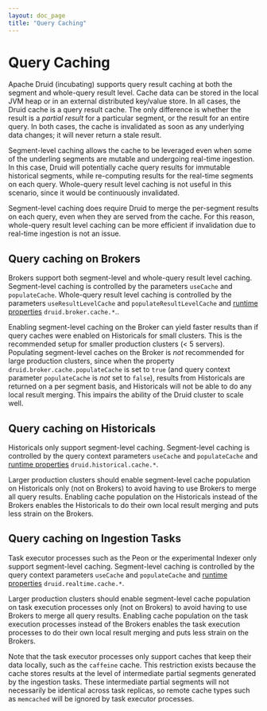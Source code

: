 ```yaml
---
layout: doc_page
title: "Query Caching"
---
```


<!--
  ~ Licensed to the Apache Software Foundation (ASF) under one
  ~ or more contributor license agreements.  See the NOTICE file
  ~ distributed with this work for additional information
  ~ regarding copyright ownership.  The ASF licenses this file
  ~ to you under the Apache License, Version 2.0 (the
  ~ "License"); you may not use this file except in compliance
  ~ with the License.  You may obtain a copy of the License at
  ~
  ~   http://www.apache.org/licenses/LICENSE-2.0
  ~
  ~ Unless required by applicable law or agreed to in writing,
  ~ software distributed under the License is distributed on an
  ~ "AS IS" BASIS, WITHOUT WARRANTIES OR CONDITIONS OF ANY
  ~ KIND, either express or implied.  See the License for the
  ~ specific language governing permissions and limitations
  ~ under the License.
  -->

# Query Caching

Apache Druid (incubating) supports query result caching at both the segment and whole-query result level. Cache data can be stored in the
local JVM heap or in an external distributed key/value store. In all cases, the Druid cache is a query result cache.
The only difference is whether the result is a _partial result_ for a particular segment, or the result for an entire
query. In both cases, the cache is invalidated as soon as any underlying data changes; it will never return a stale
result.

Segment-level caching allows the cache to be leveraged even when some of the underling segments are mutable and
undergoing real-time ingestion. In this case, Druid will potentially cache query results for immutable historical
segments, while re-computing results for the real-time segments on each query. Whole-query result level caching is not
useful in this scenario, since it would be continuously invalidated.

Segment-level caching does require Druid to merge the per-segment results on each query, even when they are served
from the cache. For this reason, whole-query result level caching can be more efficient if invalidation due to real-time
ingestion is not an issue.

## Query caching on Brokers

Brokers support both segment-level and whole-query result level caching. Segment-level caching is controlled by the
parameters `useCache` and `populateCache`. Whole-query result level caching is controlled by the parameters
`useResultLevelCache` and `populateResultLevelCache` and [runtime properties](../configuration/index.html)
`druid.broker.cache.*`..

Enabling segment-level caching on the Broker can yield faster results than if query caches were enabled on Historicals for small
clusters. This is the recommended setup for smaller production clusters (< 5 servers). Populating segment-level caches on
the Broker is _not_ recommended for large production clusters, since when the property `druid.broker.cache.populateCache` is
set to `true` (and query context parameter `populateCache` is _not_ set to `false`), results from Historicals are returned
on a per segment basis, and Historicals will not be able to do any local result merging. This impairs the ability of the
Druid cluster to scale well.

## Query caching on Historicals

Historicals only support segment-level caching. Segment-level caching is controlled by the query context
parameters `useCache` and `populateCache` and [runtime properties](../configuration/index.html)
`druid.historical.cache.*`.

Larger production clusters should enable segment-level cache population on Historicals only (not on Brokers) to avoid
having to use Brokers to merge all query results. Enabling cache population on the Historicals instead of the Brokers
enables the Historicals to do their own local result merging and puts less strain on the Brokers.

## Query caching on Ingestion Tasks

Task executor processes such as the Peon or the experimental Indexer only support segment-level caching. Segment-level 
caching is controlled by the query context parameters `useCache` and `populateCache` 
and [runtime properties](../configuration/index.html) `druid.realtime.cache.*`.

Larger production clusters should enable segment-level cache population on task execution processes only 
(not on Brokers) to avoid having to use Brokers to merge all query results. Enabling cache population on the 
task execution processes instead of the Brokers enables the task execution processes to do their own local 
result merging and puts less strain on the Brokers.

Note that the task executor processes only support caches that keep their data locally, such as the `caffeine` cache.
This restriction exists because the cache stores results at the level of intermediate partial segments generated by the
ingestion tasks. These intermediate partial segments will not necessarily be identical across task replicas, so
remote cache types such as `memcached` will be ignored by task executor processes.
